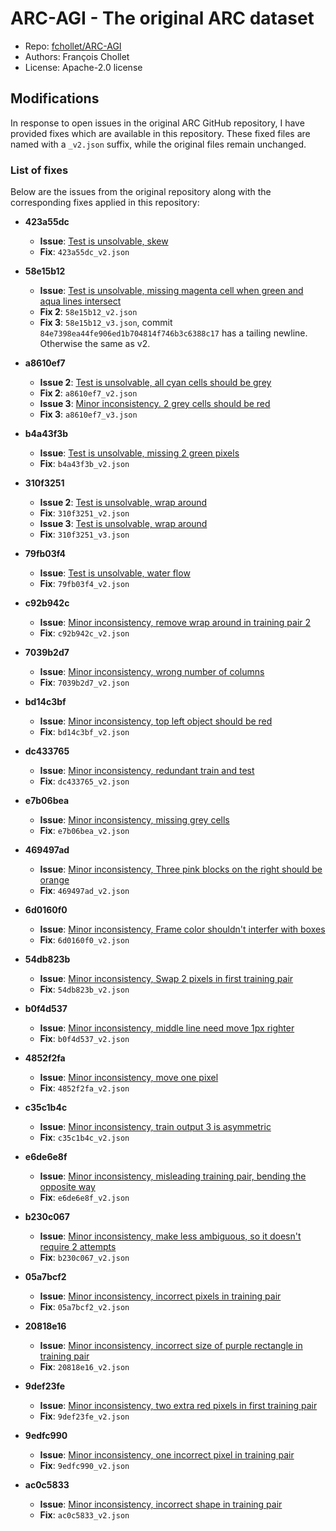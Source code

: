# ARC-AGI - The original ARC dataset

- Repo: [fchollet/ARC-AGI](https://github.com/fchollet/ARC-AGI/tree/master/data)
- Authors: François Chollet
- License: Apache-2.0 license

## Modifications

In response to open issues in the original ARC GitHub repository, I have provided fixes which are available in this repository. These fixed files are named with a `_v2.json` suffix, while the original files remain unchanged.

### List of fixes

Below are the issues from the original repository along with the corresponding fixes applied in this repository:

- **423a55dc**
  - **Issue**: [Test is unsolvable, skew](https://github.com/fchollet/ARC-AGI/issues/98)
  - **Fix**: `423a55dc_v2.json`

- **58e15b12**
  - **Issue**: [Test is unsolvable, missing magenta cell when green and aqua lines intersect](https://github.com/fchollet/ARC-AGI/issues/86)
  - **Fix 2**: `58e15b12_v2.json`
  - **Fix 3**: `58e15b12_v3.json`, commit `84e7398ea44fe906ed1b704814f746b3c6388c17` has a tailing newline. Otherwise the same as v2.

- **a8610ef7**
  - **Issue 2**: [Test is unsolvable, all cyan cells should be grey](https://github.com/fchollet/ARC-AGI/issues/89)
  - **Fix 2**: `a8610ef7_v2.json`
  - **Issue 3**: [Minor inconsistency. 2 grey cells should be red](https://github.com/fchollet/ARC-AGI/commit/b7fd42c53f0c26a807ba0b00e42f858d2c11d125#diff-c9615dc3b4f3586bf08d44c1895878a70fa69e5e86a3b6d6b510fee6fe544b81)
  - **Fix 3**: `a8610ef7_v3.json`

- **b4a43f3b**
  - **Issue**: [Test is unsolvable, missing 2 green pixels](https://github.com/fchollet/ARC-AGI/issues/101)
  - **Fix**: `b4a43f3b_v2.json`

- **310f3251**
  - **Issue 2**: [Test is unsolvable, wrap around](https://github.com/fchollet/ARC-AGI/issues/99)
  - **Fix**: `310f3251_v2.json`
  - **Issue 3**: [Test is unsolvable, wrap around](https://github.com/fchollet/ARC-AGI/issues/99)
  - **Fix**: `310f3251_v3.json`

- **79fb03f4**
  - **Issue**: [Test is unsolvable, water flow](https://github.com/fchollet/ARC-AGI/issues/100)
  - **Fix**: `79fb03f4_v2.json`

- **c92b942c**
  - **Issue**: [Minor inconsistency, remove wrap around in training pair 2](https://github.com/fchollet/ARC-AGI/commit/b7fd42c53f0c26a807ba0b00e42f858d2c11d125#diff-5449fd633a009a5f87bd1b7c19afd8048470161cc66bfced69ad0ffe8f2487a2)
  - **Fix**: `c92b942c_v2.json`

- **7039b2d7**
  - **Issue**: [Minor inconsistency, wrong number of columns](https://github.com/fchollet/ARC-AGI/pull/75)
  - **Fix**: `7039b2d7_v2.json`

- **bd14c3bf**
  - **Issue**: [Minor inconsistency, top left object should be red](https://github.com/fchollet/ARC-AGI/issues/73)
  - **Fix**: `bd14c3bf_v2.json`

- **dc433765**
  - **Issue**: [Minor inconsistency, redundant train and test](https://github.com/fchollet/ARC-AGI/issues/29)
  - **Fix**: `dc433765_v2.json`

- **e7b06bea**
  - **Issue**: [Minor inconsistency, missing grey cells](https://github.com/fchollet/ARC-AGI/pull/85)
  - **Fix**: `e7b06bea_v2.json`

- **469497ad**
  - **Issue**: [Minor inconsistency, Three pink blocks on the right should be orange](https://github.com/fchollet/ARC-AGI/pull/79)
  - **Fix**: `469497ad_v2.json`

- **6d0160f0**
  - **Issue**: [Minor inconsistency, Frame color shouldn't interfer with boxes](https://github.com/fchollet/ARC-AGI/pull/72)
  - **Fix**: `6d0160f0_v2.json`

- **54db823b**
  - **Issue**: [Minor inconsistency, Swap 2 pixels in first training pair](https://github.com/fchollet/ARC-AGI/commit/b7fd42c53f0c26a807ba0b00e42f858d2c11d125#diff-f0f2417d9757edfc08cee5fd123f4fac5a6b6941b20e348db88ca20e4118bd45)
  - **Fix**: `54db823b_v2.json`

- **b0f4d537**
  - **Issue**: [Minor inconsistency, middle line need move 1px righter](https://github.com/fchollet/ARC-AGI/issues/63)
  - **Fix**: `b0f4d537_v2.json`

- **4852f2fa**
  - **Issue**: [Minor inconsistency, move one pixel](https://github.com/fchollet/ARC-AGI/issues/94)
  - **Fix**: `4852f2fa_v2.json`

- **c35c1b4c**
  - **Issue**: [Minor inconsistency, train output 3 is asymmetric](https://github.com/fchollet/ARC-AGI/issues/96)
  - **Fix**: `c35c1b4c_v2.json`

- **e6de6e8f**
  - **Issue**: [Minor inconsistency, misleading training pair, bending the opposite way](https://x.com/fchollet/status/1802448195110457630)
  - **Fix**: `e6de6e8f_v2.json`

- **b230c067**
  - **Issue**: [Minor inconsistency, make less ambiguous, so it doesn't require 2 attempts](https://github.com/fchollet/ARC-AGI/issues/97)
  - **Fix**: `b230c067_v2.json`

- **05a7bcf2**
  - **Issue**: [Minor inconsistency, incorrect pixels in training pair](https://github.com/fchollet/ARC-AGI/issues/105)
  - **Fix**: `05a7bcf2_v2.json`

- **20818e16**
  - **Issue**: [Minor inconsistency, incorrect size of purple rectangle in training pair](https://github.com/fchollet/ARC-AGI/issues/63)
  - **Fix**: `20818e16_v2.json`

- **9def23fe**
  - **Issue**: [Minor inconsistency, two extra red pixels in first training pair](https://github.com/fchollet/ARC-AGI/issues/74)
  - **Fix**: `9def23fe_v2.json`

- **9edfc990**
  - **Issue**: [Minor inconsistency, one incorrect pixel in training pair](https://github.com/fchollet/ARC-AGI/issues/77)
  - **Fix**: `9edfc990_v2.json`

- **ac0c5833**
  - **Issue**: [Minor inconsistency, incorrect shape in training pair](https://github.com/fchollet/ARC-AGI/issues/112)
  - **Fix**: `ac0c5833_v2.json`
